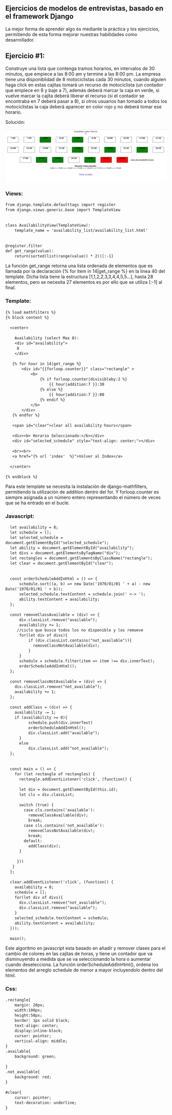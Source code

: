 ## Ejercicios de modelos de entrevistas, basado en el framework Django 
La mejor forma de aprender algo es mediante la práctica y los ejercicios, permitiendo de esta forma mejorar nuestras habilidades como desarrollador.

## Ejercicio #1:
Construye una lista que contenga tramos horarios, en intervalos de 30 minutos, que empiece a las 8:00 am y termine a las 8:00 pm. La empresa tiene una disponiblidad de 8 motociclistas cada 30 minutos, cuando alguien haga click en estas cajitas tomará un recurso de motociclista (un contador que empiece en 8 y baje a 7), además deberá marcar la caja en verde, si vuelve marcar la cajita deberá liberar el recurso (si el contador se encontraba en 7 deberá pasar a 8), si otros usuarios han tomado a todos los motociclistas la caja deberá aparecer en color rojo y no deberá tomar ese horario.

Solución:

![alt text](https://github.com/olperezf/test-interview-Django/blob/master/img/availability_list.jpg?raw=true)


### Views:

    from django.template.defaulttags import register
    from django.views.generic.base import TemplateView


    class AvailabilityView(TemplateView):
        template_name = 'availability_list/availability_list.html'


    @register.filter
    def get_range(value):
        return(sorted(list(range(value)) * 2))[:-1]
        
La función get_range retorna una lista ordenada de elementos que es llamada por la declaración {% for item in 14|get_range %} en la linea 40 del template. Dicha lista tiene la estructura [1,1,2,2,3,3,4,4,5,5...], hasta 28 elementos, pero se necesita 27 elementos es por ello que se utiliza [:-1] al final.

### Template:
    
    {% load mathfilters %}
    {% block content %}

      <center>

        Availability (select Max 8):
        <div id="availability">
         8
        </div>

       {% for hour in 14|get_range %}
           <div id="{{forloop.counter}}" class="rectangle" >
               <b>
                   {% if forloop.counter|divisibleby:2 %}
                       {{ hour|addition:7 }}:30
                   {% else %}
                       {{ hour|addition:7 }}:00
                   {% endif %}
               </b>
           </div>
       {% endfor %}

       <span id="clear">clear all availability hours</span>

       <div><b> Horario Seleccionado:</b></div>
       <div id="selected_schedule" style="text-align: center;"></div>  

       <br><br>
       <a href="{% url 'index'  %}">Volver al Index</a>

      </center>

    {% endblock %} 
    
Para este template se necesita la instalación de django-mathfilters, permitiendo la utilización de addition dentro del for. Y forloop.counter es siempre asignada a un número entero representando el número de veces que se ha entrado en el bucle.
 

### Javascript:

      let availability = 8;
      let schedule = [];
      let selected_schedule = document.getElementById("selected_schedule");
      let ability = document.getElementById("availability");
      let divs = document.getElementsByTagName("div");
      let rectangles = document.getElementsByClassName("rectangle");
      let clear = document.getElementById("clear");


      const orderScheduleAddInHtml = () => {
          schedule.sort((a, b) => new Date('1970/01/01 ' + a) - new Date('1970/01/01 ' + b));
          selected_schedule.textContent = schedule.join(' <-> ');
          ability.textContent = availability;
      };

      const removeClassAvailable = (div) => {
          div.classList.remove("available");
          availability += 1;
         //ciclo que busca todos los no disponible y los remueve
          for(let div of divs){
              if (div.classList.contains("not_available")){
                removeClassNotAvailable(div); 
              }
          }
          schedule = schedule.filter(item => item !== div.innerText);
          orderScheduleAddInHtml();
      };

      const removeClassNotAvailable = (div) => {
        div.classList.remove("not_available");
        availability += 1;  
      };

      const addClass = (div) => {
        availability -= 1;
        if (availability >= 0){
              schedule.push(div.innerText)
              orderScheduleAddInHtml();
              div.classList.add("available");
          }
          else
              div.classList.add("not_available");
      };


      const main = () => {
        for (let rectangle of rectangles) {
          rectangle.addEventListener('click', (function() {

          let div = document.getElementById(this.id);
          let cls = div.classList;  

          switch (true) {
            case cls.contains('available'):
              removeClassAvailable(div);
              break;
            case cls.contains('not_available'):
              removeClassNotAvailable(div);
              break;
            default:
              addClass(div);
          }

         }))
       }
      };

      clear.addEventListener('click', (function() {
        availability = 8;
        schedule = [];
        for(let div of divs){
          div.classList.remove("not_available");
          div.classList.remove("available");
        }
        selected_schedule.textContent = schedule;
        ability.textContent = availability;
      }));

      main();
      
Este algoritmo en javascript esta basado en añadir y remover clases para el cambio de colores en las cajitas de horas, y tiene un contador que va disminuyendo a medida que se va seleccionando la hora o aumentar cuando deselecciona. La función orderScheduleAddInHtml(), ordena los elementos del arreglo schedule de menor a mayor incluyendolo dentro del html.      
      
### Css:

    .rectangle{
        margin: 20px; 
        width:100px;
        height:50px;
        border: 1px solid black;
        text-align: center;
        display:inline-block;
        cursor: pointer;
        vertical-align: middle;
    }
    .available{
        background: green;

    }
    .not_available{ 
        background: red;
    }

    #clear{
        cursor: pointer;
        text-decoration: underline;
    }
